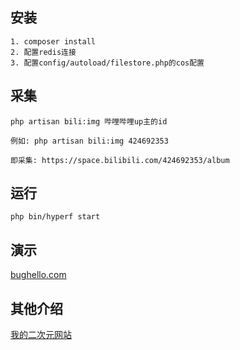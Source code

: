 ## 安装
```
1. composer install
2. 配置redis连接
3. 配置config/autoload/filestore.php的cos配置

```
## 采集

```
php artisan bili:img 哔哩哔哩up主的id

例如: php artisan bili:img 424692353

即采集: https://space.bilibili.com/424692353/album
```


## 运行
```
php bin/hyperf start
```

## 演示
[bughello.com](http://bughello.com)

## 其他介绍
[我的二次元网站](https://learnku.com/articles/44102)